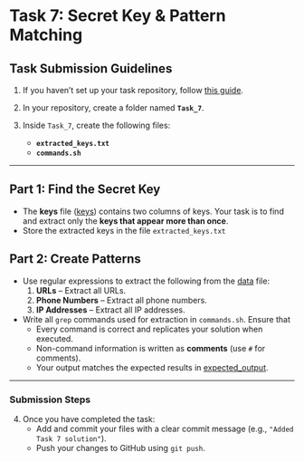 # Task 7: Secret Key & Pattern Matching

## Task Submission Guidelines  

1. If you haven’t set up your task repository, follow [this guide](https://discord.com/channels/885136114275459102/892738283434541076/1314261230252462092).  

2. In your repository, create a folder named **`Task_7`**.  

3. Inside `Task_7`, create the following files:  
   - **`extracted_keys.txt`**  
   - **`commands.sh`** 



----
## Part 1: Find the Secret Key  
- The **keys** file ([keys](files/keys)) contains two columns of keys. Your task is to find and extract only the **keys that appear more than once**.
- Store the extracted keys in the file `extracted_keys.txt`

## Part 2: Create Patterns  
- Use regular expressions to extract the following from the [data](files/data.txt) file:  
   1. **URLs** – Extract all URLs.  
   2. **Phone Numbers** – Extract all phone numbers.  
   3. **IP Addresses** – Extract all IP addresses.  
- Write all `grep` commands used for extraction in `commands.sh`.  Ensure that
   - Every command is correct and replicates your solution when executed.  
   - Non-command information is written as **comments** (use `#` for comments).  
   - Your output matches the expected results in [expected_output](files/expected_output.md).  
---





### Submission Steps  
4. Once you have completed the task:  
   - Add and commit your files with a clear commit message (e.g., `"Added Task 7 solution"`).  
   - Push your changes to GitHub using `git push`.  
